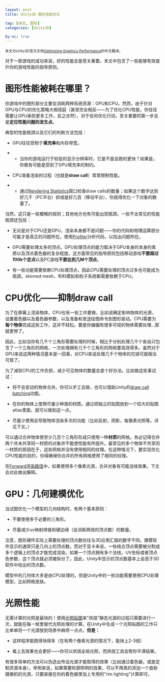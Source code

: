 ```yaml
---
layout: post
title: Unity3D 图形性能优化

tag: [译文, 图形]
categories: [Unity3D]

by-nc: true
---
```


<small>本文为Unity3D官方文档[Optimizing Graphics Performance](http://docs.unity3d.com/Manual/OptimizingGraphicsPerformance.html)的中文翻译。</small>

对于一款游戏的成功来说，好的性能总是至关重要。本文中包含了一些能够有效提升你的游戏性能的指导原则。

# 图形性能被耗在哪里？

你游戏中的图形部分主要会消耗两种系统资源：GPU和CPU。然而，由于针对GPU与CPU的优化策略大相径庭（甚至完全相反——为了优化CPU性能，你往往需要让GPU承担更多工作，反之亦然），对于任何优化行动，至关重要的第一步总是**定位性能问题的发生点**。

典型的性能瓶颈以及它们的判断方法包括：

- GPU往往受制于**填充率**和内存带宽。

- - 当你的游戏运行于较低的显示分辨率时，它是不是会跑的更快？如果是，你极有可能是受到了GPU填充率的制约。

- CPU准备渲染的过程（也就是**draw call**）常常限制性能。

- - 通过[Rendering Statistics](http://docs.unity3d.com/Manual/RenderingStatistics.html)窗口检查draw calls的数量；如果这个数字达到好几千（PC平台）抑或是好几百（移动平台），你就得优化一下对象的数量了。

当然，这只是一些概略的规则；其他地方也有可能出现瓶颈。一些不太常见的性能瓶颈还包括：

- 无论是对于CPU还是GPU，渲染本身都不是问题——你的代码和物理运算部分可能才是真正的问题所在。使用[Profiler](http://docs.unity3d.com/Manual/Profiler.html)分析代码，以找出问题所在。

- GPU需要处理太多的顶点。GPU处理顶点的能力取决于GPU本身的本身的素质以及顶点着色器的复杂程度。这方面常见的指导原则包括移动游戏**不要超过100k个定点**以及PC游戏**不要达到几M个顶点**。

- 有一些功能需要依赖CPU处理顶点，因此CPU需要处理的顶点过多也可能成为瓶颈。skinned mesh，布料模拟和粒子系统都需要依赖于CPU。

# CPU优化——抑制draw call

为了在屏幕上渲染物体，CPU也有一些工作要做，比如说确定影响物体的光源，设置着色器以及着色器参数，以及准备和发送绘图命令到图形驱动。CPU需要为**每个物体**完成这些工作，这并不轻松。要是你偏偏有很多可视的物体需要处理...那就更惨了。

因此，比如当你有几千个三角形需要处理的时候，相比于分别处理几千个各自只包含了一个三角形的网格，一次处理拥有几千个三角形的网格要高效得多。虽然对于GPU来说这两种情况基本是一回事，对CPU来说处理几千个物体的花销可就相当可观了。

为了减轻CPU的工作负担，减少可见物体的数量总是个好办法。比如做这些事试试：

- 将不会变动的物体合并。你可以手工去做，也可以借助Unity的[draw call batching](http://docs.unity3d.com/Manual/DrawCallBatching.html)功能。

- 在你的物体上使用尽量少种类的材质。通过把独立的贴图放到一个较大的贴图atlas里面，就可以做到这一点。

- 尽量少使用会导致物体渲染多次的功能（比如反射，阴影，每像素光照等。详见下文。）

可以通过合并物体使至少几百个三角形形成只使用一种**材质**的网格。务必记得合并两个并未共享同一材质的对象并不能使性能有所提升。最常见的多个物体不共享同一材质的原因在于，这些网格并没有使用相同的纹理。在这种情况下，要实现优化CPU性能的目的，你得确保你合并的所有网格使用了相同的纹理。

在[Forward渲染路径](http://docs.unity3d.com/Manual/RenderTech-ForwardRendering.html)中，如果使用多个像素光源，合并对象有可能没啥效果。下文会对此做出解释。

# GPU：几何建模优化

当试图优化一个模型的几何结构时，有两个基本原则：

- 不要使用多于必要的三角形。

- 尽量减少uv映射焊接和硬边缘（会消耗两倍的顶点数）的数量。

注意，图形硬件实际上需要处理的顶点数往往与3D应用汇报的数字不同。建模软件显示的通常只是几何上的顶点数。而对于显卡来说，一些结合顶点需要被分割成多个逻辑上的顶点才能完成渲染。如果一个顶点拥有多个法线，UV坐标或者顶点色参数，这个顶点就必须被拆分了。因此，Unity中显示的顶点数基本上会高于3D软件中给出的顶点数。

模型中的几何体大多是由CPU处理的，但是Unity中的一些功能需要使用CPU处理模型，比如网格皮肤。

# 光照性能

无需计算的光照是最快的！使用[光照贴图](http://docs.unity3d.com/Manual/Lightmapping.html)来"烘焙"静态光源的过程只需要进行一次，就能在每一帧里替代光照处理的计算。在Unity中生成一个光照贴图的工作只比单单将一个光源放到场景中麻烦一点点，**但是：**

- 这样程序能跑得快得多（在有两个像素光源的情况下，能快上2-3倍）

- 看上去效果也会更好——你可以烘焙全局光照，而烘焙工具会帮你平滑结果。

有很多简单的方法可以伪造出布设光源才能取得的效果（比如通过着色器，或是定制资源本身）。举例来说，如果需要轮廓照明的效果，可以不用真的添加一个直射摄像机的光源，只要直接在你的着色器里加上专用的"rim lighting"计算即可。
